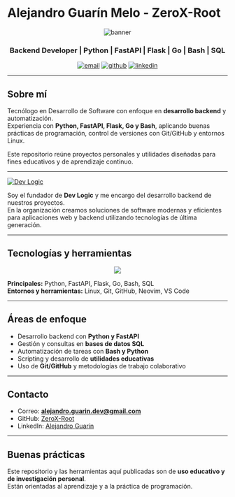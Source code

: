 # Alejandro Guarín Melo - ZeroX-Root

<p align="center">
  <img src="https://github.com/ZeroX-Root/ZeroX-Root/blob/main/bannerGit.png" alt="banner" />
</p>

<h3 align="center">Backend Developer | Python | FastAPI | Flask | Go | Bash | SQL</h3>

<p align="center">
  <a href="mailto:alejandro.guarin.dev@gmail.com"><img src="https://img.shields.io/badge/Email-D14836?style=for-the-badge&logo=gmail&logoColor=white" alt="email"/></a>
  <a href="https://github.com/ZeroX-Root"><img src="https://img.shields.io/badge/GitHub-000000?style=for-the-badge&logo=github&logoColor=white" alt="github"/></a>
  <a href="https://www.linkedin.com/in/alejandro-guarin-melo/" target="_blank"><img src="https://img.shields.io/badge/LinkedIn-0A66C2?style=for-the-badge&logo=linkedin&logoColor=white" alt="linkedin"/></a>
</p>

---

## Sobre mí

Tecnólogo en Desarrollo de Software con enfoque en **desarrollo backend** y automatización.  
Experiencia con **Python, FastAPI, Flask, Go y Bash**, aplicando buenas prácticas de programación, control de versiones con Git/GitHub y entornos Linux.  

Este repositorio reúne proyectos personales y utilidades diseñadas para fines educativos y de aprendizaje continuo.

---

[![Dev Logic](https://img.shields.io/badge/Dev%20Logic-Desarrollo%20de%20Software-blue?style=for-the-badge)](https://github.com/Dev-Logic-Desarrollo-de-software/Dev-Logic-Desarrollo-de-software)

Soy el fundador de **Dev Logic** y me encargo del desarrollo backend de nuestros proyectos.  
En la organización creamos soluciones de software modernas y eficientes para aplicaciones web y backend utilizando tecnologías de última generación.

---
## Tecnologías y herramientas

<p align="center">
  <img src="https://skillicons.dev/icons?i=python,fastapi,flask,bash,go,git,github,linux,cpp,mysql,vscode&theme=dark" />
</p>

**Principales:** Python, FastAPI, Flask, Go, Bash, SQL  
**Entornos y herramientas:** Linux, Git, GitHub, Neovim, VS Code  

---

## Áreas de enfoque

- Desarrollo backend con **Python y FastAPI**  
- Gestión y consultas en **bases de datos SQL**  
- Automatización de tareas con **Bash y Python**  
- Scripting y desarrollo de **utilidades educativas**  
- Uso de **Git/GitHub** y metodologías de trabajo colaborativo  

---

## Contacto

- Correo: **alejandro.guarin.dev@gmail.com**  
- GitHub: [ZeroX-Root](https://github.com/ZeroX-Root)  
- LinkedIn: [Alejandro Guarín](www.linkedin.com/in/alejandro-guarin-melo)  

---

## Buenas prácticas

Este repositorio y las herramientas aquí publicadas son de **uso educativo y de investigación personal**.  
Están orientadas al aprendizaje y a la práctica de programación.  
